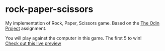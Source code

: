 # rock-paper-scissors

My implementation of Rock, Paper, Scissors game. 
Based on the [The Odin Project](https://www.theodinproject.com/paths/foundations/courses/foundations/lessons/rock-paper-scissors) assignment.

You will play against the computer in this game.  The first 5 to win!  
[Check out this live preview](https://nrey-w.github.io/rock-paper-scissors/)

